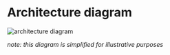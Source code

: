 # Architecture diagram

![architecture diagram](https://user-images.githubusercontent.com/808475/83995909-92c1cf00-a90f-11ea-983f-c96117e42aa3.png)

_note: this diagram is simplified for illustrative purposes_


